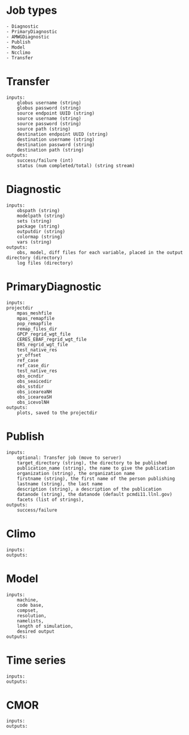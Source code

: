 # Job types
    - Diagnostic
    - PrimaryDiagnostic
    - AMWGDiagnostic
    - Publish
    - Model
    - Ncclimo
    - Transfer


# Transfer
    inputs: 
        globus username (string)
        globus password (string)
        source endpoint UUID (string)
        source username (string)
        source password (string)
        source path (string)
        destination endpoint UUID (string)
        destination username (string)
        destination password (string)
        destination path (string)
    outputs:
        success/failure (int)
        status (num completed/total) (string stream)

# Diagnostic
    inputs:
        obspath (string)
        modelpath (string)
        sets (string)
        package (string)
        outputdir (string)
        colormap (string)
        vars (string)
    outputs:
        obs, model, diff files for each variable, placed in the output directory (directory)
        log files (directory)

# PrimaryDiagnostic
    inputs:
    projectdir
        mpas_meshfile
        mpas_remapfile
        pop_remapfile
        remap_files_dir
        GPCP_regrid_wgt_file
        CERES_EBAF_regrid_wgt_file
        ERS_regrid_wgt_file
        test_native_res
        yr_offset
        ref_case
        ref_case_dir
        test_native_res
        obs_ocndir
        obs_seaicedir
        obs_sstdir
        obs_iceareaNH
        obs_iceareaSH
        obs_icevolNH
    outputs:
        plots, saved to the projectdir

# Publish
    inputs:
        optional: Transfer job (move to server)
        target_directory (string), the directory to be published
        publication_name (string), the name to give the publication
        organization (string), the organization name
        firstname (string), the first name of the person publishing
        lastname (string), the last name
        description (string), a description of the publication
        datanode (string), the datanode (default pcmdi11.llnl.gov)
        facets (list of strings),
    outputs:
        success/failure

# Climo
    inputs:
    outputs:

# Model
    inputs:
        machine,
        code base,
        compset,
        resolution,
        namelists,
        length of simulation,
        desired output
    outputs:

# Time series
    inputs:
    outputs:

# CMOR
    inputs:
    outputs:
